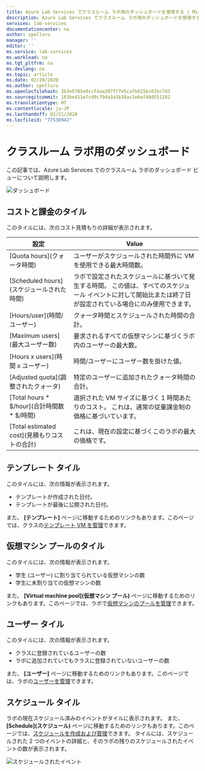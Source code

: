 ```yaml
---
title: Azure Lab Services でクラスルーム ラボ用のダッシュボードを使用する | Microsoft Docs
description: Azure Lab Services でクラスルーム ラボ用のダッシュボードを使用する方法について説明します。
services: lab-services
documentationcenter: na
author: spelluru
manager: ''
editor: ''
ms.service: lab-services
ms.workload: na
ms.tgt_pltfrm: na
ms.devlang: na
ms.topic: article
ms.date: 02/20/2020
ms.author: spelluru
ms.openlocfilehash: 363e5705e9ccf4aa207ff7e5cafb615bc01bc7d3
ms.sourcegitcommit: 163be411e7cd9c79da3a3b38ac3e0af48d551182
ms.translationtype: HT
ms.contentlocale: ja-JP
ms.lasthandoff: 02/21/2020
ms.locfileid: "77538942"
---
```

# <a name="dashboard-for-classroom-labs"></a>クラスルーム ラボ用のダッシュボード
この記事では、Azure Lab Services でのクラスルーム ラボのダッシュボード ビューについて説明します。 

![ダッシュボード](../media/use-dashboard/dashboard.png)

## <a name="costs-and-billing-tile"></a>コストと課金のタイル
このタイルには、次のコスト見積もりの詳細が表示されます。

| 設定 | Value | 
| ------- | ----- | 
| [Quota hours]\(クォータ時間\) | ユーザーがスケジュールされた時間外に VM を使用できる最大時間数。 |
| [Scheduled hours]\(スケジュールされた時間\) | ラボで設定されたスケジュールに基づいて発生する時間。 この値は、すべてのスケジュール イベントに対して開始比または終了日が設定されている場合にのみ使用できます。 |
| [Hours/user]\(時間/ユーザー\) | クォータ時間とスケジュールされた時間の合計。 |
| [Maximum users]\(最大ユーザー数\) | 要求されるすべての仮想マシンに基づくラボ内のユーザーの最大数。 |
| [Hours x users]\(時間 x ユーザー\) | 時間/ユーザーにユーザー数を掛けた値。 |
| [Adjusted quota]\(調整されたクォータ\) | 特定のユーザーに追加されたクォータ時間の合計。 |
| [Total hours * $/hour]\(合計時間数 * $/時間\) | 選択された VM サイズに基づく 1 時間あたりのコスト。 これは、通常の従量課金制の価格に基づいています。 |
| [Total estimated cost]\(見積もりコストの合計\) | これは、現在の設定に基づくこのラボの最大の価格です。 |

## <a name="template-tile"></a>テンプレート タイル
このタイルには、次の情報が表示されます。

- テンプレートが作成された日付。 
- テンプレートが最後に公開された日付。 

また、 **[テンプレート]** ページに移動するためのリンクもあります。このページでは、クラスの[テンプレート VM を管理](how-to-create-manage-template.md)できます。 

## <a name="virtual-machine-pool-tile"></a>仮想マシン プールのタイル

このタイルには、次の情報が表示されます。

- 学生 (ユーザー) に割り当てられている仮想マシンの数
- 学生に未割り当ての仮想マシンの数

また、 **[Virtual machine pool]\(仮想マシン プール\)** ページに移動するためのリンクもあります。このページでは、ラボで[仮想マシンのプールを管理](how-to-set-virtual-machine-passwords.md)できます。 

## <a name="users-tile"></a>ユーザー タイル

このタイルには、次の情報が表示されます。

- クラスに登録されているユーザーの数
- ラボに追加されていてもクラスに登録されていないユーザーの数 

また、 **[ユーザー]** ページに移動するためのリンクもあります。このページでは、ラボの[ユーザーを管理](how-to-configure-student-usage.md)できます。 

## <a name="schedules-tile"></a>スケジュール タイル
ラボの現在スケジュール済みのイベントがタイルに表示されます。 また、 **[Schedule]\(スケジュール\)** ページに移動するためのリンクもあります。このページでは、[スケジュールを作成および管理](how-to-create-schedules.md)できます。 タイルには、スケジュールされた 2 つのイベントの詳細と、そのラボの残りのスケジュールされたイベントの数が表示されます。 

![スケジュールされたイベント](../media/use-dashboard/scheduled-events.png)

